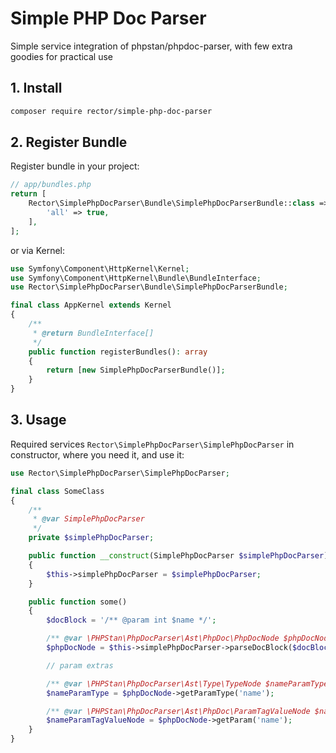 # Simple PHP Doc Parser

Simple service integration of phpstan/phpdoc-parser, with few extra goodies for practical use

## 1. Install

```bash
composer require rector/simple-php-doc-parser
```

## 2. Register Bundle

Register bundle in your project:

```php
// app/bundles.php
return [
    Rector\SimplePhpDocParser\Bundle\SimplePhpDocParserBundle::class => [
        'all' => true,
    ],
];
```

or via Kernel:

```php
use Symfony\Component\HttpKernel\Kernel;
use Symfony\Component\HttpKernel\Bundle\BundleInterface;
use Rector\SimplePhpDocParser\Bundle\SimplePhpDocParserBundle;

final class AppKernel extends Kernel
{
    /**
     * @return BundleInterface[]
     */
    public function registerBundles(): array
    {
        return [new SimplePhpDocParserBundle()];
    }
}
```

## 3. Usage

Required services `Rector\SimplePhpDocParser\SimplePhpDocParser` in constructor, where you need it, and use it:

```php
use Rector\SimplePhpDocParser\SimplePhpDocParser;

final class SomeClass
{
    /**
     * @var SimplePhpDocParser
     */
    private $simplePhpDocParser;

    public function __construct(SimplePhpDocParser $simplePhpDocParser)
    {
        $this->simplePhpDocParser = $simplePhpDocParser;
    }

    public function some()
    {
        $docBlock = '/** @param int $name */';

        /** @var \PHPStan\PhpDocParser\Ast\PhpDoc\PhpDocNode $phpDocNode */
        $phpDocNode = $this->simplePhpDocParser->parseDocBlock($docBlock);

        // param extras

        /** @var \PHPStan\PhpDocParser\Ast\Type\TypeNode $nameParamType */
        $nameParamType = $phpDocNode->getParamType('name');

        /** @var \PHPStan\PhpDocParser\Ast\PhpDoc\ParamTagValueNode $nameParamTagValueNode */
        $nameParamTagValueNode = $phpDocNode->getParam('name');
    }
}
```
